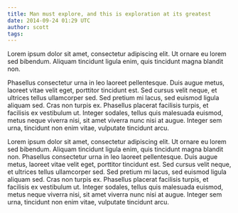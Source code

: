 ```yaml
---
title: Man must explore, and this is exploration at its greatest
date: 2014-09-24 01:29 UTC
author: scott
tags:
---
```


Lorem ipsum dolor sit amet, consectetur adipiscing elit. Ut ornare eu lorem sed bibendum. Aliquam tincidunt ligula enim, quis tincidunt magna blandit non.

Phasellus consectetur urna in leo laoreet pellentesque. Duis augue metus, laoreet vitae velit eget, porttitor tincidunt est. Sed cursus velit neque, et ultrices tellus ullamcorper sed. Sed pretium mi lacus, sed euismod ligula aliquam sed. Cras non turpis ex. Phasellus placerat facilisis turpis, et facilisis ex vestibulum ut. Integer sodales, tellus quis malesuada euismod, metus neque viverra nisi, sit amet viverra nunc nisi at augue. Integer sem urna, tincidunt non enim vitae, vulputate tincidunt arcu.

Lorem ipsum dolor sit amet, consectetur adipiscing elit. Ut ornare eu lorem sed bibendum. Aliquam tincidunt ligula enim, quis tincidunt magna blandit non. Phasellus consectetur urna in leo laoreet pellentesque. Duis augue metus, laoreet vitae velit eget, porttitor tincidunt est. Sed cursus velit neque, et ultrices tellus ullamcorper sed. Sed pretium mi lacus, sed euismod ligula aliquam sed. Cras non turpis ex. Phasellus placerat facilisis turpis, et facilisis ex vestibulum ut. Integer sodales, tellus quis malesuada euismod, metus neque viverra nisi, sit amet viverra nunc nisi at augue. Integer sem urna, tincidunt non enim vitae, vulputate tincidunt arcu.
